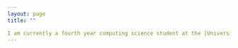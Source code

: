 ```yaml
---
layout: page
title: ""

I am currently a fourth year computing science student at the [University of Alberta](https://www.ualberta.ca/index.html)
---
```


